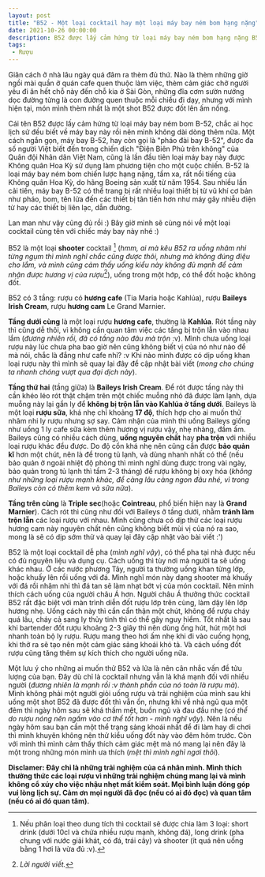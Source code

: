```yaml
---
layout: post
title: "B52 - Một loại cocktail hay một loại máy bay ném bom hạng nặng"
date: 2021-10-26 00:00:00
description: B52 được lấy cảm hứng từ loại máy bay ném bom hạng nặng B52. Chắc hẳn ai là người Việt Nam và từng học qua lịch sử thì không thể không biết cái tên này.
tags: 
 - Rượu
---
```

Giãn cách ở nhà lâu ngày quá đâm ra thèm đủ thứ. Nào là thèm những giờ ngồi mài quần ở quán cafe quen thuộc làm việc, thèm cảm giác chở người yêu đi ăn hết chỗ này đến chỗ kia ở Sài Gòn, những đĩa cơm sườn nướng dọc đường từng là con đường quen thuộc mỗi chiều đi dạy, nhưng với mình hiện tại, món mình thèm nhất là một shot B52 được đốt lên ấm nồng.

Cái tên B52 được lấy cảm hứng từ loại máy bay ném bom B-52, chắc ai học lịch sử đều biết về máy bay này rồi nên mình không dài dòng thêm nữa. Một cách ngắn gọn, máy bay B-52, hay còn gọi là "pháo đài bay B-52", được đa số người Việt biết đến trong chiến dịch "Điện Biên Phủ trên không" của Quân đội Nhân dân Việt Nam, cũng là lần đầu tiên loại máy bay này được Không quân Hoa Kỳ sử dụng làm phương tiện cho một cuộc chiến. B-52 là loại máy bay ném bom chiến lược hạng nặng, tầm xa, rất nổi tiếng của Không quân Hoa Kỳ, do hãng Boeing sản xuất từ năm 1954. Sau nhiều lần cải tiến, máy bay B-52 có thể trang bị rất nhiều loại thiết bị từ vũ khí cơ bản như pháo, bom, tên lửa đến các thiết bị tân tiến hơn như máy gây nhiễu điện từ hay các thiết bị liên lạc, dẫn đường.

Lan man như vậy cũng đủ rồi :) Bây giờ mình sẽ cùng nói về một loại cocktail cùng tên với chiếc máy bay này nhé :)

B52 là một loại **shooter** cocktail [^1] (*hmm, ai mà kêu B52 ra uống nhâm nhi từng ngụm thì mình nghĩ chắc cũng được thôi, nhưng mà không đúng điệu cho lắm, và mình cũng cảm thấy uống kiểu này không đủ mạnh để cảm nhận được hương vị của rượu*[^2]), uống trong một hớp, có thể đốt hoặc không đốt.

B52 có 3 tầng: rượu có **hương cafe** (Tia Maria hoặc Kahlúa), rượu **Baileys Irish Cream**, rượu **hương cam** Le Grand Marnier.

**Tầng dưới cùng** là một loại rượu **hương cafe**, thường là **Kahlúa**. Rót tầng này thì cũng dễ thôi, vì không cần quan tâm việc các tầng bị trộn lẫn vào nhau lắm (*đương nhiên rồi, đã có tầng nào đâu mà trộn* :v). Mình chưa uống loại rượu này lúc chưa pha bao giờ nên cũng không biết vị của nó như nào để mà nói, chắc là đắng như cafe nhỉ? :v Khi nào mình được có dịp uống khan loại rượu này thì mình sẽ quay lại đây để cập nhật bài viết (*mong cho chúng ta nhanh chóng vượt qua đại dịch này*).

**Tầng thứ hai** (tầng giữa) là **Baileys Irish Cream**. Để rót được tầng này thì cần khéo léo rót thật chậm trên một chiếc muỗng nhỏ đã được làm lạnh, dựa muỗng này lại gần ly để **không bị trộn lẫn vào Kahlúa ở tầng dưới**. Baileys là một loại **rượu sữa**, khá nhẹ chỉ khoảng **17 độ**, thích hợp cho ai muốn thử nhâm nhi ly rượu nhưng sợ say. Cảm nhận của mình thì uống Baileys giống như uống 1 ly cafe sữa kèm thêm hương vị rượu vậy, nhẹ nhàng, đầm ấm. Baileys cũng có nhiều cách dùng, **uống nguyên chất** hay **pha trộn** với nhiều loại rượu khác đều được. Do độ cồn khá nhẹ nên cũng cần được **bảo quản kĩ** hơn một chút, nên là để trong tủ lạnh, và dùng nhanh nhất có thể (nếu bảo quản ở ngoài nhiệt độ phòng thì mình nghĩ dùng được trong vài ngày, bảo quản trong tủ lạnh thì tầm 2-3 tháng) để rượu không bị oxy hóa (*không như những loại rượu mạnh khác, để càng lâu càng ngon đâu nhé, vì trong Baileys còn có thêm kem và sữa nữa*).

**Tầng trên cùng** là **Triple sec**(hoặc **Cointreau**, phổ biến hiện nay là **Grand Marnier**). Cách rót thì cũng như đối với Baileys ở tầng dưới, nhằm **tránh làm trộn lẫn** các loại rượu với nhau. Mình cũng chưa có dịp thử các loại rượu hương cam này nguyên chất nên cũng không biết mùi vị của nó ra sao, mong là sẽ có dịp sớm thử và quay lại đây cập nhật vào bài viết :')

B52 là một loại cocktail dễ pha (*mình nghĩ vậy*), có thể pha tại nhà được nếu có đủ nguyên liệu và dụng cụ. Cách uống thì tùy nơi mà người ta sẽ uống khác nhau. Ở các nước phương Tây, người ta thường uống khan từng lớp, hoặc khuấy lên rồi uống với đá. Mình nghĩ món này dạng shooter mà khuấy với đá rồi nhâm nhi thì đá tan sẽ làm nhạt bớt vị của món cocktail. Nên mình thích cách uống của người châu Á hơn. Người châu Á thưởng thức cocktail B52 rất đặc biệt với màn trình diễn đốt rượu lớp trên cùng, làm dậy lên lớp hương nhẹ. Uống cách này thì cần cẩn thận một chút, không để rượu cháy quá lâu, cháy cả sang ly thủy tinh thì có thể gây nguy hiểm. Tốt nhất là sau khi bartender đốt rượu khoảng 2-3 giây thì nên dùng ống hút, hút một hơi nhanh toàn bộ ly rượu. Rượu mang theo hơi ấm nhẹ khi đi vào cuống họng, khi thở ra sẽ tạo nên một cảm giác sảng khoái khó tả. Và cách uống đốt rượu cũng tăng thêm sự kích thích cho người uống nữa.

Một lưu ý cho những ai muốn thử B52 và lửa là nên cân nhắc vấn đề tửu lượng của bạn. Đây dù chỉ là cocktail nhưng vẫn là khá mạnh đối với nhiều người (*đương nhiên là mạnh rồi :v thành phần của nó toàn là rượu mà*). Mình không phải một người giỏi uống rượu và trải nghiệm của mình sau khi uống một shot B52 đã được đốt thì vẫn ổn, nhưng khi về nhà ngủ qua một đêm thì ngày hôm sau sẽ khá thấm mệt, buồn ngủ và đau đầu nhẹ (*có thể do rượu nóng nên ngấm vào cơ thể tốt hơn - mình nghĩ vậy*). Nên là nếu ngày hôm sau bạn cần một thể trạng sảng khoái nhất để đi làm hay đi chơi thì mình khuyên không nên thử kiểu uống đốt này vào đêm hôm trước. Còn với mình thì mình cảm thấy thích cảm giác mệt mà nó mang lại nên đây là một trong những món mình ưa thích (*mệt thì mình nghỉ ngơi thôi*).

**Disclamer: Đây chỉ là những trải nghiệm của cá nhân mình. Mình thích thưởng thức các loại rượu vì những trải nghiệm chúng mang lại và mình không cổ xúy cho việc nhậu nhẹt mất kiểm soát. Mọi bình luận đóng góp vui lòng lịch sự. Cảm ơn mọi người đã đọc (nếu có ai đó đọc) và quan tâm (nếu có ai đó quan tâm).**

[^1]: Nếu phân loại theo dung tích thì cocktail sẽ được chia làm 3 loại: short drink (dưới 10cl và chứa nhiều rượu mạnh, không đá), long drink (pha chung với nước giải khát, có đá, trái cây) và shooter (ít quá nên uống bằng 1 hơi là vừa đủ :v).
[^2]: *Lời người viết.*

<!-- 
## Installation

If you dont't have your own blog you can clone this repository and put your articles in a `_posts` folder.
If you already have your own blog then I think you can clone this repository and copy-paste content keeping your `_posts` folder.

After you will have to set up your `_config.yml`

## License

The content of this theme is distributed and licensed under a [Creative Commons Attribution 4.0 License](https://creativecommons.org/licenses/by/4.0/legalcode)

> This license lets others distribute, remix, tweak, and build upon your work,
> even commercially, as long as they credit you for the original creation. This
> is the most accommodating of licenses offered. Recommended for maximum
> dissemination and use of licensed materials.

In other words: you can do anything you want with this theme on any site, just please
provide a link to the original theme on github.

This theme includes the following files which are the properties of their
respective owners:

* js/bootstrap.min.js - [bootstrap](http://getbootstrap.com)
* css/bootstrap.min.css - [bootstrap](http://getbootstrap.com)
* js/jquery.min.js - [jquery](https://jquery.com) -->
